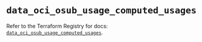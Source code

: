 # `data_oci_osub_usage_computed_usages`

Refer to the Terraform Registry for docs: [`data_oci_osub_usage_computed_usages`](https://registry.terraform.io/providers/oracle/oci/6.18.0/docs/data-sources/osub_usage_computed_usages).
